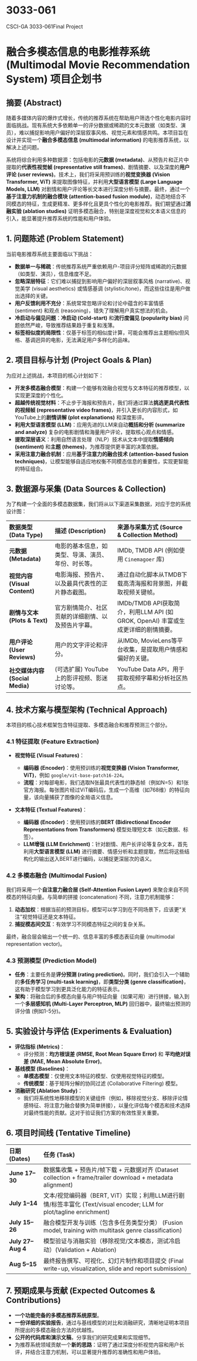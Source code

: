 # 3033-061
CSCI-GA 3033-061Final Project

# **融合多模态信息的电影推荐系统 (Multimodal Movie Recommendation System) 项目企划书**

## **摘要 (Abstract)**

随着多媒体内容的爆炸式增长，传统的推荐系统在帮助用户筛选个性化电影内容时面临挑战。现有系统大多依赖单一的评分数据或稀疏的文本元数据（如类型、演员），难以捕捉影响用户偏好的深层叙事风格、视觉元素和情感共鸣。本项目旨在设计并实现一个**融合多模态信息 (multimodal information)** 的电影推荐系统，以解决上述问题。

系统将综合利用多种数据源：包括电影的**元数据 (metadata)**、从预告片和正片中提取的**代表性视觉帧 (representative still frames)**、剧情摘要、以及深度的**用户评论 (user reviews)**。技术上，我们将采用预训练的**视觉变换器 (Vision Transformer, ViT)** 来提取图像特征，并利用**大型语言模型 (Large Language Models, LLM)** 对剧情和用户评论等长文本进行深度分析与摘要。最终，通过一个**基于注意力机制的融合模块 (attention-based fusion module)**，动态地结合不同模态的特征，生成更精准、更多样化且更具个性化的电影推荐。我们期望通过**消融实验 (ablation studies)** 证明多模态融合，特别是深度视觉和文本语义信息的引入，能显著提升推荐系统的性能和用户体验。

## **1. 问题陈述 (Problem Statement)**

当前电影推荐系统主要面临以下挑战：

* **数据单一与稀疏**：传统推荐系统严重依赖用户-项目评分矩阵或稀疏的元数据（如类型、演员），信息维度不足。
* **忽略深层特征**：它们难以捕捉到影响用户偏好的深层叙事风格 (narrative)、视觉美学 (visual aesthetics) 或情感基调 (stylistic/tone)，而这些往往是用户做出选择的关键。
* **用户反馈利用不充分**：系统常常忽略评论和讨论中蕴含的丰富情感 (sentiment) 和观点 (reasoning)，错失了理解用户真实想法的机会。
* **冷启动与偏见问题**：**冷启动 (Cold-start)** 和**流行度偏见 (popularity bias)** 问题依然严峻，导致推荐结果趋于重复和浅薄。
* **标签相似度的局限性**：仅基于标签的相似度计算，可能会推荐出主题相似但风格、基调迥异的电影，无法满足用户多样化的品味。

## **2. 项目目标与计划 (Project Goals & Plan)**

为应对上述挑战，本项目的核心计划如下：

* **开发多模态融合模型**：构建一个能够有效融合视觉与文本特征的推荐模型，以实现更深度的个性化。
* **超越传统视觉材料**：不止步于海报和预告片，我们将通过算法**挑选更具代表性的视频帧 (representative video frames)**，并引入更长的内容形式，如YouTube上的**剧情讲解 (plot explanations)** 和深度影评。
* **利用大型语言模型 (LLM)**：应用先进的LLM来自动**概括和分析 (summarize and analyze)** 复杂的电影剧情和海量用户评论，提取核心观点和情感。
* **提取深层语义**：利用自然语言处理（NLP）技术从文本中提取**情感倾向 (sentiment)** 和**主题 (themes)**，为推荐提供更丰富的决策依据。
* **采用注意力融合机制**：应用**基于注意力的融合技术 (attention-based fusion techniques)**，让模型能够自适应地权衡不同模态信息的重要性，实现更智能的特征组合。

## **3. 数据源与采集 (Data Sources & Collection)**

为了构建一个全面的多模态数据集，我们将从以下渠道采集数据，对应于您的系统设计图：

| 数据类型 (Data Type) | 描述 (Description) | 来源与采集方式 (Source & Collection Method) |
| :--- | :--- | :--- |
| **元数据 (Metadata)** | 电影的基本信息，如类型、导演、演员、年份、时长等。 | IMDb, TMDB API (例如使用 `Cinemagoer` 库) |
| **视觉内容 (Visual Content)** | 电影海报、预告片、以及最具代表性的正片静态截图。 | 通过自动化脚本从TMDB下载高清海报和背景图，并截取视频关键帧。 |
| **剧情与文本 (Plots & Text)** | 官方剧情简介、社区贡献的详细剧情、以及预告片字幕。 | IMDb/TMDB API获取简介，利用LLM API (如GROK, OpenAI) 丰富或生成更详细的剧情摘要。 |
| **用户评论 (User Reviews)** | 用户的文字评论和评分。 | 从IMDb, MovieLens等平台收集，是提取用户情感和偏好的关键。 |
| **社交媒体内容 (Social Media)** | (可选扩展) YouTube上的影评视频、影迷讨论等。 | YouTube Data API，用于提取视频字幕和分析社区热点。 |

## **4. 技术方案与模型架构 (Technical Approach)**

本项目的核心技术框架包含特征提取、多模态融合和推荐预测三个部分。

### **4.1 特征提取 (Feature Extraction)**

* **视觉特征 (Visual Features)**：
    * **编码器 (Encoder)**：使用预训练的**视觉变换器 (Vision Transformer, ViT)**，例如 `google/vit-base-patch16-224`。
    * **流程**：对每部电影，我们选取N张最具代表性的静态帧（例如N=5）和1张官方海报。每张图片经过ViT编码后，生成一个高维（如768维）的特征向量，该向量捕获了图像的全局语义信息。

* **文本特征 (Textual Features)**：
    * **编码器 (Encoder)**：使用预训练的**BERT (Bidirectional Encoder Representations from Transformers)** 模型处理短文本（如元数据、标签）。
    * **LLM增强 (LLM Enrichment)**：针对剧情、用户长评论等复杂文本，首先利用**大型语言模型 (LLM)** 进行摘要、情感分析和主题提取，然后将这些结构化的输出送入BERT进行编码，以捕捉更深层次的语义。

### **4.2 多模态融合 (Multimodal Fusion)**

我们将采用一个**自注意力融合层 (Self-Attention Fusion Layer)** 来聚合来自不同模态的特征向量。与简单的拼接 (concatenation) 不同，注意力机制能够：

1.  **动态加权**：根据当前的预测目标，模型可以学习到在不同场景下，应该更“关注”视觉特征还是文本特征。
2.  **捕捉模态间交互**：有效学习不同模态特征之间的复杂关系。

最终，融合层会输出一个统一的、信息丰富的多模态表征向量 (multimodal representation vector)。

### **4.3 预测模型 (Prediction Model)**

* **任务**：主要任务是**评分预测 (rating prediction)**。同时，我们会引入一个辅助的**多任务学习 (multi-task learning)**，即**类型分类 (genre classification)**，这有助于模型学习到更具泛化能力的特征表示。
* **架构**：将融合后的多模态向量与用户特征向量（如果可用）进行拼接，输入到一个**多层感知机 (Multi-Layer Perceptron, MLP)** 回归器中，最终输出预测的评分值 (例如1-5分)。

## **5. 实验设计与评估 (Experiments & Evaluation)**

* **评估指标 (Metrics)**：
    * 评分预测：**均方根误差 (RMSE, Root Mean Square Error)** 和 **平均绝对误差 (MAE, Mean Absolute Error)**。
* **基线模型 (Baselines)**：
    * **单模态模型**：仅使用文本特征的模型、仅使用视觉特征的模型。
    * **传统模型**：基于矩阵分解的协同过滤 (Collaborative Filtering) 模型。
* **消融研究 (Ablation Study)**：
    * 我们将系统性地移除模型的关键组件（例如，移除视觉分支、移除评论情感特征、将注意力融合替换为简单拼接），以量化评估每个模态和技术选择对最终性能的贡献。这对于验证我们方案的有效性至关重要。

## **6. 项目时间线 (Tentative Timeline)**

| 日期 (Dates) | 任务 (Task) |
| :--- | :--- |
| **June 17–30** | 数据集收集 + 预告片/帧下载 + 元数据对齐 (Dataset collection + frame/trailer download + metadata alignment) |
| **July 1–14** | 文本/视觉编码器（BERT, ViT）实现；利用LLM进行剧情/标签丰富化 (Text/visual encoder; LLM for plot/tagline enrichment) |
| **July 15–26** | 融合模型开发与训练（包含多任务类型分类） (Fusion model, training with multitask genre classification) |
| **July 27–Aug 4** | 模型验证与消融实验（移除视觉/文本模态，测试冷启动）(Validation + Ablation) |
| **Aug 5–15** | 最终报告撰写、可视化、幻灯片制作和项目提交 (Final write-up, visualization, slide and report submission) |

## **7. 预期成果与贡献 (Expected Outcomes & Contributions)**

* **一个功能完备的多模态推荐系统原型**。
* **一份详细的实验报告**，通过与基线模型的对比和消融研究，清晰地证明本项目所提出的多模态融合方法的优越性。
* **公开的代码库和演示文稿**，分享我们的研究成果和实现细节。
* 为推荐系统领域贡献一个**新的思路**：证明了通过深度分析视觉内容和用户长评，并结合注意力机制，可以显著提升推荐的准确性和用户体验。
